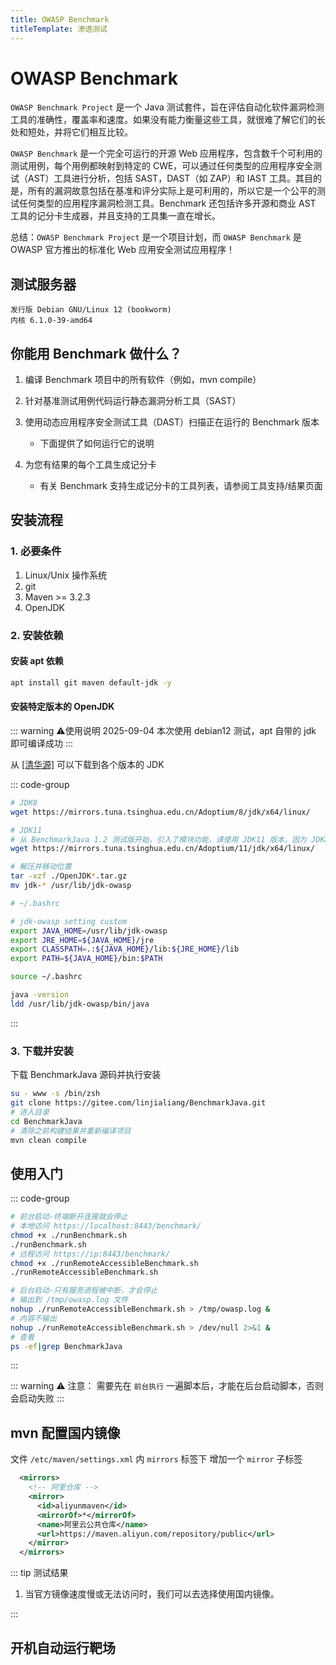 ```yaml
---
title: OWASP Benchmark
titleTemplate: 渗透测试
---
```


# OWASP Benchmark

`OWASP Benchmark Project` 是一个 Java 测试套件，旨在评估自动化软件漏洞检测工具的准确性，覆盖率和速度。如果没有能力衡量这些工具，就很难了解它们的长处和短处，并将它们相互比较。

`OWASP Benchmark` 是一个完全可运行的开源 Web 应用程序，包含数千个可利用的测试用例，每个用例都映射到特定的 CWE，可以通过任何类型的应用程序安全测试（AST）工具进行分析，包括 SAST，DAST（如 ZAP）和 IAST 工具。其目的是，所有的漏洞故意包括在基准和评分实际上是可利用的，所以它是一个公平的测试任何类型的应用程序漏洞检测工具。Benchmark 还包括许多开源和商业 AST 工具的记分卡生成器，并且支持的工具集一直在增长。

总结：`OWASP Benchmark Project` 是一个项目计划，而 `OWASP Benchmark` 是 OWASP 官方推出的标准化 Web 应用安全测试应用程序！

## 测试服务器

```
发行版 Debian GNU/Linux 12 (bookworm)
内核 6.1.0-39-amd64
```

## 你能用 Benchmark 做什么？

1. 编译 Benchmark 项目中的所有软件（例如，mvn compile）

2. 针对基准测试用例代码运行静态漏洞分析工具（SAST）

3. 使用动态应用程序安全测试工具（DAST）扫描正在运行的 Benchmark 版本

    - 下面提供了如何运行它的说明

4. 为您有结果的每个工具生成记分卡

    - 有关 Benchmark 支持生成记分卡的工具列表，请参阅工具支持/结果页面

## 安装流程

### 1. 必要条件

1. Linux/Unix 操作系统
2. git
3. Maven >= 3.2.3
4. OpenJDK

### 2. 安装依赖

#### 安装 apt 依赖

```bash
apt install git maven default-jdk -y
```

#### 安装特定版本的 OpenJDK

::: warning :warning:使用说明
2025-09-04 本次使用 debian12 测试，apt 自带的 jdk 即可编译成功
:::

从 [[清华源]](https://mirrors.tuna.tsinghua.edu.cn/Adoptium/) 可以下载到各个版本的 JDK

::: code-group

```bash [安装]
# JDK8
wget https://mirrors.tuna.tsinghua.edu.cn/Adoptium/8/jdk/x64/linux/

# JDK11
# 从 BenchmarkJava 1.2 测试版开始，引入了模块功能，请使用 JDK11 版本，因为 JDK8 不支持模块
wget https://mirrors.tuna.tsinghua.edu.cn/Adoptium/11/jdk/x64/linux/

# 解压并移动位置
tar -xzf ./OpenJDK*.tar.gz
mv jdk-* /usr/lib/jdk-owasp
```

```bash [加入环境变量]
# ~/.bashrc

# jdk-owasp setting custom
export JAVA_HOME=/usr/lib/jdk-owasp
export JRE_HOME=${JAVA_HOME}/jre
export CLASSPATH=.:${JAVA_HOME}/lib:${JRE_HOME}/lib
export PATH=${JAVA_HOME}/bin:$PATH

source ~/.bashrc
```

```bash [测试]
java -version
ldd /usr/lib/jdk-owasp/bin/java
```

:::

### 3. 下载并安装

下载 BenchmarkJava 源码并执行安装

```bash
su - www -s /bin/zsh
git clone https://gitee.com/linjialiang/BenchmarkJava.git
# 进入目录
cd BenchmarkJava
# 清除之前构建结果并重新编译项目
mvn clean compile
```

## 使用入门

::: code-group

```bash [前台启动]
# 前台启动-终端断开连接就会停止
# 本地访问 https://localhost:8443/benchmark/
chmod +x ./runBenchmark.sh
./runBenchmark.sh
# 远程访问 https://ip:8443/benchmark/
chmod +x ./runRemoteAccessibleBenchmark.sh
./runRemoteAccessibleBenchmark.sh
```

```bash [后台启动]
# 后台启动-只有服务进程被中断，才会停止
# 输出到 /tmp/owasp.log 文件
nohup ./runRemoteAccessibleBenchmark.sh > /tmp/owasp.log &
# 内容不输出
nohup ./runRemoteAccessibleBenchmark.sh > /dev/null 2>&1 &
# 查看
ps -ef|grep BenchmarkJava
```

:::

::: warning ⚠️ 注意：
需要先在 `前台执行` 一遍脚本后，才能在后台启动脚本，否则会启动失败
:::

## mvn 配置国内镜像

文件 `/etc/maven/settings.xml` 内 `mirrors` 标签下 增加一个 `mirror` 子标签

```xml
  <mirrors>
    <!-- 阿里仓库 -->
    <mirror>
      <id>aliyunmaven</id>
      <mirrorOf>*</mirrorOf>
      <name>阿里云公共仓库</name>
      <url>https://maven.aliyun.com/repository/public</url>
    </mirror>
  </mirrors>
```

::: tip 测试结果

1. 当官方镜像速度慢或无法访问时，我们可以去选择使用国内镜像。

:::

## 开机自动运行靶场
